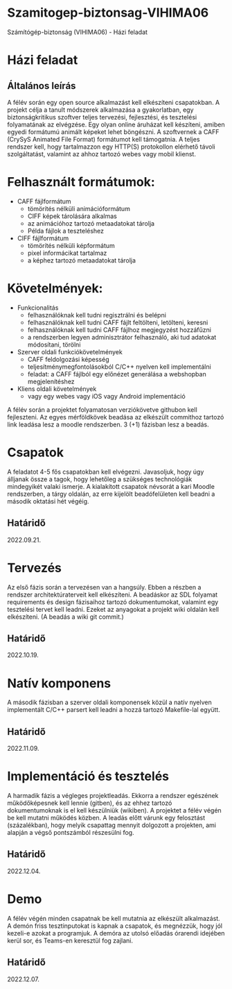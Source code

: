 # Szamitogep-biztonsag-VIHIMA06
Számítógép-biztonság (VIHIMA06) - Házi feladat

# Házi feladat
## Általános leírás
A félév során egy open source alkalmazást kell elkészíteni csapatokban. A projekt célja a tanult módszerek alkalmazása a gyakorlatban, egy biztonságkritikus szoftver teljes tervezési, fejlesztési, és tesztelési folyamatának az elvégzése. Egy olyan online áruházat kell készíteni, amiben egyedi formátumú animált képeket lehet böngészni. A szoftvernek a CAFF (CrySyS Animated File Format) formátumot kell támogatnia. A teljes rendszer kell, hogy tartalmazzon egy HTTP(S) protokollon elérhető távoli szolgáltatást, valamint az ahhoz tartozó webes vagy mobil klienst.

# Felhasznált formátumok:

- CAFF fájlformátum
  - tömörítés nélküli animációformátum
  - CIFF képek tárolására alkalmas
  - az animációhoz tartozó metaadatokat tárolja
  - Példa fájlok a teszteléshez
- CIFF fájlformátum
  - tömörítés nélküli képformátum
  - pixel informácikat tartalmaz
  - a képhez tartozó metaadatokat tárolja

# Követelmények:

- Funkcionalitás
  - felhasználóknak kell tudni regisztrálni és belépni
  - felhasználóknak kell tudni CAFF fájlt feltölteni, letölteni, keresni
  - felhasználóknak kell tudni CAFF fájlhoz megjegyzést hozzáfűzni
  - a rendszerben legyen adminisztrátor felhasználó, aki tud adatokat módosítani, törölni
- Szerver oldali funkciókövetelmények
  - CAFF feldolgozási képesség
  - teljesítménymegfontolásokból C/C++ nyelven kell implementálni
  - feladat: a CAFF fájlból egy előnézet generálása a webshopban megjelenítéshez
- Kliens oldali követelmények
  - vagy egy webes vagy iOS vagy Android implementáció

A félév során a projektet folyamatosan verziókövetve githubon kell fejleszteni. Az egyes mérföldkövek beadása az elkészült commithoz tartozó link leadása lesz a moodle rendszerben. 3 (+1) fázisban lesz a beadás.

# Csapatok
A feladatot 4-5 fős csapatokban kell elvégezni. Javasoljuk, hogy úgy álljanak össze a tagok, hogy lehetőleg a szükséges technológiák mindegyikét valaki ismerje. A kialakított csapatok névsorát a kari Moodle rendszerben, a tárgy oldalán, az erre kijelölt beadófelületen kell beadni a második oktatási hét végéig.

## Határidő
2022.09.21.

# Tervezés
Az első fázis során a tervezésen van a hangsúly. Ebben a részben a rendszer architektúraterveit kell elkészíteni. A beadáskor az SDL folyamat requirements és design fázisaihoz tartozó dokumentumokat, valamint egy tesztelési tervet kell leadni. Ezeket az anyagokat a projekt wiki oldalán kell elkészíteni. (A beadás a wiki git commit.)

## Határidő
2022.10.19.

# Natív komponens
A második fázisban a szerver oldali komponensek közül a natív nyelven implementált C/C++ parsert kell leadni a hozzá tartozó Makefile-lal együtt.

## Határidő
2022.11.09.

# Implementáció és tesztelés
A harmadik fázis a végleges projektleadás. Ekkorra a rendszer egészének működőképesnek kell lennie (gitben), és az ehhez tartozó dokumentumoknak is el kell készülniük (wikiben). A projektet a félév végén be kell mutatni működés közben. A leadás előtt várunk egy felosztást (százalékban), hogy melyik csapattag mennyit dolgozott a projekten, ami alapján a végső pontszámból részesülni fog.

## Határidő
2022.12.04.

# Demo
A félév végén minden csapatnak be kell mutatnia az elkészült alkalmazást. A demón friss tesztinputokat is kapnak a csapatok, és megnézzük, hogy jól kezeli-e azokat a programjuk. A demóra az utolsó előadás órarendi idejében kerül sor, és Teams-en keresztül fog zajlani.

## Határidő
2022.12.07.
